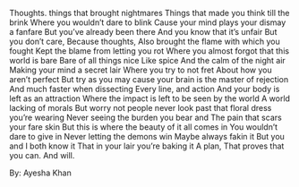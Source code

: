 Thoughts.
things that brought nightmares
Things that made you think till the brink
Where you wouldn’t dare to blink
Cause your mind plays your dismay a fanfare
But you’ve already been there 
And you know that it’s unfair 
But you don’t care,
Because thoughts,
Also brought the flame with which you fought 
Kept the blame from letting you rot
Where you almost forgot that this world is bare
Bare of all things nice 
Like spice
And the calm of the night air
Making your mind a secret lair 
Where you try to not fret
About how you aren’t perfect 
But try as you may cause your brain is the master of rejection 
And much faster when dissecting 
Every line, and action 
And your body is left as an attraction 
Where the impact is left to be seen by the world 
A world lacking of morals
But worry not people never look past that floral dress you’re wearing 
Never seeing the burden you bear and 
The pain that scars your fare skin 
But this is where the beauty of it all comes in 
You wouldn’t dare to give in 
Never letting the demons win 
Maybe always fakin it 
But you and I both know it 
That in your lair you’re baking it
A plan,
That proves that you can. 
And will. 


By: Ayesha Khan



